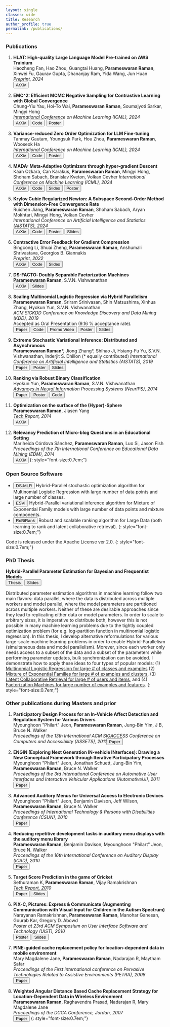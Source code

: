 ```yaml
---
layout: single 
classes: wide
title: Research
author_profile: true
permalink: /publications/
---
```


### Publications
1. <b>HLAT: High-quality Large Language Model Pre-trained on AWS Trainium</b>  
Haozheng Fan, Hao Zhou, Guangtai Huang, **Parameswaran Raman**, Xinwei Fu, Gaurav Gupta, Dhananjay Ram, Yida Wang, Jun Huan  
*Preprint, 2024*  
[<button type="button" class="btn btn-info">ArXiv</button>](https://arxiv.org/abs/2404.10630)

1. <b>EMC^2: Efficient MCMC Negative Sampling for Contrastive Learning with Global Convergence</b>  
Chung-Yiu Yau, Hoi-To Wai, **Parameswaran Raman**, Soumajyoti Sarkar, Mingyi Hong  
*International Conference on Machine Learning (ICML), 2024*  
[<button type="button" class="btn btn-info">ArXiv</button>](https://arxiv.org/abs/2404.10575)
[<button type="button" class="btn btn-info">Code</button>](https://github.com/amazon-science/contrastive_emc2)
[<button type="button" class="btn btn-info">Poster</button>](/files/EMC_ContrastiveLearning_poster_ICML_2024.png)

1. <b>Variance-reduced Zero Order Optimization for LLM Fine-tuning</b>  
Tanmay Gautam, Youngsuk Park, Hou Zhou, **Parameswaran Raman**, Wooseok Ha  
*International Conference on Machine Learning (ICML), 2024*  
[<button type="button" class="btn btn-info">ArXiv</button>](https://arxiv.org/abs/2404.08080)
[<button type="button" class="btn btn-info">Code</button>](https://github.com/amazon-science/mezo_svrg)
[<button type="button" class="btn btn-info">Poster</button>](/files/MeZO_SVRG_poster_ICML_2024.png)

1. <b>MADA: Meta-Adaptive Optimizers through hyper-gradient Descent</b>  
Kaan Ozkara, Can Karakus, **Parameswaran Raman**, Mingyi Hong, Shoham Sabach, Branislav Kveton, Volkan Cevher  *International Conference on Machine Learning (ICML), 2024*  
[<button type="button" class="btn btn-info">ArXiv</button>](https://arxiv.org/abs/2401.08893)
[<button type="button" class="btn btn-info">Code</button>](https://github.com/amazon-science/mada_optimizer_search)
[<button type="button" class="btn btn-info">Slides</button>](/files/MADA_final_presentation.pdf)
[<button type="button" class="btn btn-info">Poster</button>](/files/MADA_poster_ICML_2024.png)

1. <b>Krylov Cubic Regularized Newton: A Subspace Second-Order Method with Dimension-Free Convergence Rate</b>  
Ruichen Jiang, **Parameswaran Raman**, Shoham Sabach, Aryan Mokhtari, Mingyi Hong, Volkan Cevher   
*International Conference on Artificial Intelligence and Statistics (AISTATS), 2024*  
[<button type="button" class="btn btn-info">ArXiv</button>](https://arxiv.org/abs/2401.03058)
[<button type="button" class="btn btn-info">Code</button>](https://github.com/amazon-science/krylov-cubic-regularized-newton)
[<button type="button" class="btn btn-info">Poster</button>](/files/Krylov_CRN_poster_AISTATS_2024.pdf)
[<button type="button" class="btn btn-info">Slides</button>](/files/Slides_Krylov_CRN.pdf)

1. <b>Contractive Error Feedback for Gradient Compression</b>  
Bingcong Li, Shuai Zheng, **Parameswaran Raman**, Anshumali Shrivastava, Georgios B. Giannakis   
*Preprint, 2022*  
[<button type="button" class="btn btn-info">ArXiv</button>](https://arxiv.org/abs/2312.08538)
[<button type="button" class="btn btn-info">Code</button>](https://github.com/BingcongLi/ConEF)
[<button type="button" class="btn btn-info">Slides</button>](/files/ConEF_final_presentation.pdf)

1. <b>DS-FACTO: Doubly Separable Factorization Machines</b>  
**Parameswaran Raman**, S.V.N. Vishwanathan   
[<button type="button" class="btn btn-info">ArXiv</button>](https://arxiv.org/abs/2004.13940)
[<button type="button" class="btn btn-info">Slides</button>](/files/dsfacto_slides.pdf)

1. <b>Scaling Multinomial Logistic Regression via Hybrid Parallelism</b>   
**Parameswaran Raman**, Sriram Srinivasan, Shin Matsushima, Xinhua Zhang, Hyokun Yun, S.V.N. Vishwanathan    
*ACM SIGKDD Conference on Knowledge Discovery and Data Mining (KDD), 2019*  
Accepted as Oral Presentation (9.16 % acceptance rate).   
[<button type="button" class="btn btn-info">Paper</button>](/files/mlr-kdd19.pdf)
[<button type="button" class="btn btn-info">Code</button>](https://bitbucket.org/params/dsmlr)
[<button type="button" class="btn btn-info">Promo Video</button>](https://www.youtube.com/watch?v=1YdTSldKVno)
[<button type="button" class="btn btn-info">Poster</button>](/files/dsmlr_KDD19_poster.pdf)
[<button type="button" class="btn btn-info">Slides</button>](/files/dsmlr_KDD19_slides_short.pdf)

1. <b>Extreme Stochastic Variational Inference: Distributed and Asynchronous</b>  
**Parameswaran Raman***, Jiong Zhang*, Shihao Ji, Hsiang-Fu Yu, S.V.N. Vishwanathan, Inderjit S. Dhillon (* equally contributed) 
*International Conference on Artificial Intelligence and Statistics (AISTATS), 2019*    
[<button type="button" class="btn btn-info">Paper</button>](/files/esvi-aistats19.pdf)
[<button type="button" class="btn btn-info">Poster</button>](/files/esvi-poster.pdf)
[<button type="button" class="btn btn-info">Slides</button>](/files/esvi-talk-labmeeting.pdf)

1. <b>Ranking via Robust Binary Classification</b>  
Hyokun Yun, **Parameswaran Raman**, S.V.N. Vishwanathan   
*Advances in Neural Information Processing Systems (NeurIPS), 2014*  
[<button type="button" class="btn btn-info">Paper</button>](https://proceedings.neurips.cc/paper_files/paper/2014/file/3d779cae2d46cf6a8a99a35ba4167977-Paper.pdf)
[<button type="button" class="btn btn-info">Poster</button>](/files/RoBiRank_Poster.pdf)
[<button type="button" class="btn btn-info">Code</button>](https://bitbucket.org/d_ijk_stra/robirank)

1. <b>Optimization on the surface of the (Hyper)-Sphere</b>  
**Parameswaran Raman**, Jiasen Yang   
*Tech Report, 2014*  
[<button type="button" class="btn btn-info">ArXiv</button>](https://arxiv.org/abs/1909.06463)

1. <b>Relevancy Prediction of Micro-blog Questions in an Educational Setting</b>  
Mariheida Córdova Sánchez, **Parameswaran Raman**, Luo Si, Jason Fish   
*Proceedings of the 7th International Conference on Educational Data Mining (EDM), 2014*  
[<button type="button" class="btn btn-info">ArXiv</button>](/files/Poster_EDM_2014.pdf)
{: style="font-size:0.7em;"}

### Open Source Software
* [<button type="button" class="btn btn-info">DS-MLR</button>](https://bitbucket.org/params/dsmlr) 
Hybrid-Parallel stochastic optimization algorithm for Multinomial Logistic Regression with large number of data points and large number of classes.
* [<button type="button" class="btn btn-info">ESVI</button>](https://bitbucket.org/params/dmixmodels) 
Hybrid-Parallel variational inference algorithm for Mixture of Exponential Family models with large number of data points and mixture components.
* [<button type="button" class="btn btn-info">RoBiRank</button>](https://bitbucket.org/d_ijk_stra/robirank) 
Robust and scalable ranking algorithm for Large Data (both learning to rank and latent collaborative retrieval).
{: style="font-size:0.7em;"}

Code is released under the Apache License ver 2.0.
{: style="font-size:0.7em;"}

### PhD Thesis 
**Hybrid-Parallel Parameter Estimation for Bayesian and Frequentist Models**  
[<button type="button" class="btn btn-info">Thesis</button>](/files/params_phd_thesis.pdf)
[<button type="button" class="btn btn-info">Slides</button>](/files/phd_defense_slides.pdf)

<!--Distributed parameter estimation algorithms in machine learning follow two main flavors: data parallel, where the data is distributed across multiple workers and model parallel, where the model parameters are partitioned across multiple workers. The main limitation of the first approach is that the model parameters need to be replicated on every machine. This is problematic when the number of parameters is very large, and hence cannot fit in a single machine. The drawback of the latter approach is that the data needs to be replicated on each machine. In this thesis, I propose Hybrid-Parallelism, an approach that allows us to partition both, the data as well as the model parameters
simultaneously. As a result, each worker only needs access to a subset of the data and a subset of the parameters while performing parameter updates. I also develop novel reformulations for various large-scale problems which allow us to achieve such Hybrid-Parallelism. My work broadly covers four types of opular models: (1) Multinomial Logistic Regression (2) Mixture of Exponential Families, (3) Latent Collaborative Retrieval, and (4) Factorization Machines. In all cases, I show how to exploit the access pattern of parameter updates to derive Hybrid-Parallel asynchronous algorithms.-->

Distributed parameter estimation algorithms in machine learning follow two main flavors: data parallel, where the data is distributed across multiple workers and model parallel, where the model parameters are partitioned across multiple workers. Neither of these are desirable approaches since they lead to replicating either data or model parameters. In order to scale to arbitrary sizes, it is imperative to distribute both, however this is not possible in many machine learning problems due to the tightly coupled optimization problem (for e.g. log-partition function in multinomial logistic regression). In this thesis, I develop alternative reformulations for various large-scale machine learning problems in order to enable Hybrid-Parallelism (simultaneous data and model parallelism). Morever, since each worker only needs access to a subset of the data and a subset of the parameters while performing parameter updates, bulk synchronization can be avoided. I demonstrate how to apply these ideas to four types of popular models: (1) [Multinomial Logistic Regression for large # of classes and examples](/files/dsmlr_KDD19_poster.pdf) (2) [Mixture of Exponential Families for large # of examples and clusters](/files/esvi-poster.pdf), (3) [Latent Collaborative Retrieval for large # of users and items](/files/RoBiRank_Poster.pdf), and (4) [Factorization Machines for large number of examples and features](https://arxiv.org/abs/2004.13940).
{: style="font-size:0.7em;"}

### Other publications during Masters and prior
1. <b>Participatory Design Process for an In-Vehicle Affect Detection and Regulation System for Various Drivers</b>  
Myounghoon "Philart" Jeon, **Parameswaran Raman**, Jung-Bin Yim, J B, Bruce N. Walker  
*Proceedings of the 13th International ACM SIGACCESS Conference on Computers and Accessibility (ASSETS), 2011*[<button type="button" class="btn btn-info">Paper</button>](/files/assets11_jeon.pdf)

1. <b>ENGIN (Exploring Next Generation IN-vehicle INterfaces): Drawing a New Conceptual Framework through Iterative Participatory Processes</b>  
Myounghoon "Philart" Jeon, Jonathan Schuett, Jung-Bin Yim, **Parameswaran Raman**, Bruce N. Walker  
*Proceedings of the 3rd International Conference on Automotive User Interfaces and Interactive Vehicular Applications (AutomotiveUI), 2011*  
[<button type="button" class="btn btn-info">Paper</button>](/files/ENGIN_AutomotiveUI2011_Philart.pdf)

1. <b>Advanced Auditory Menus for Universal Access to Electronic Devices</b>  
Myounghoon "Philart" Jeon, Benjamin Davison, Jeff Wilson, **Parameswaran Raman**, Bruce N. Walker   
*Proceedings of International Technology & Persons with Disabilities Conference (CSUN), 2010*  
[<button type="button" class="btn btn-info">Paper</button>](/files/CSUN2010_ExtendedAbstract_091102-BNW.pdf)

1. <b>Reducing repetitive development tasks in auditory menu displays with the auditory menu library</b>  
**Parameswaran Raman**, Benjamin Davison, Myounghoon "Philart" Jeon, Bruce N. Walker   
*Proceedings of the 16th International Conference on Auditory Display (ICAD), 2010*  
[<button type="button" class="btn btn-info">Paper</button>](/files/AML_ICAD_2010.pdf)

1. <b>Target Score Prediction in the game of Cricket</b>  
Sethuraman K, **Parameswaran Raman**, Vijay Ramakrishnan   
*Tech Report, 2010*  
[<button type="button" class="btn btn-info">Paper</button>](/files/ML_Project_CS7641_report.pdf)
[<button type="button" class="btn btn-info">Slides</button>](/files/ML_Project_CS7641_slides.pdf)

1. <b>PiX-C, Pictures: Express & Communicate (Augmenting Communication with Visual Input for Children in the Autism Spectrum)</b>  
Narayanan Ramakrishnan, **Parameswaran Raman**, Manohar Ganesan, Gourab Kar, Gregory D. Abowd   
*Poster at 23rd ACM Symposium on User Interface Software and Technology (UIST), 2010*  
[<button type="button" class="btn btn-info">Poster</button>](/files/PiX-C_Poster.pdf)
[<button type="button" class="btn btn-info">Slides</button>](/files/NLP_TermProject.pdf)

1. <b>PINE-guided cache replacement policy for location-dependent data in mobile environment</b>  
Mary Magdalene Jane, **Parameswaran Raman**, Nadarajan R, Maytham Safar   
*Proceedings of the First international conference on Pervasive Technologies Related to Assistive Environments (PETRA), 2008*  
[<button type="button" class="btn btn-info">Paper</button>](/files/PINE.pdf)

1. <b>Weighted Angular Distance Based Cache Replacement Strategy for Location-Dependent Data in Wireless Environment</b>  
**Parameswaran Raman**, Raghavendra Prasad, Nadarajan R, Mary Magdalene Jane   
*Proceedings of the DCCA Conference, Jordan, 2007*  
[<button type="button" class="btn btn-info">Paper</button>](/files/WIDAAP_cameraready_Jordan.pdf)
{: style="font-size:0.7em;"}

<!--span style="font-size=0.75em;font-style:italic;font-weight:bold;"></span-->
